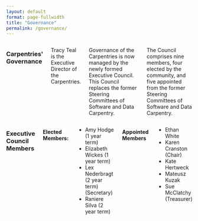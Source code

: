 ```yaml
---
layout: default
format: page-fullwidth
title: "Governance"
permalink: /governance/
---
```


<div class="row">
  <div class="small-2 large-4 columns"><h3>Carpentries' Governance</h3>
  
Tracy Teal is the Executive Director of the Carpentries. 

Governance of the Carpentries is now managed by the newly formed Executive Council. This Council replaces the former Steering Committees of Software and Data Carpentry. 

The Council comprises nine members, four elected by the community, and five appointed from the former Steering Committees 
of Software and Data Carpentry. 
  
  </div>
 <div class="small-2 large-4 columns"><h3>Executive Council Members</h3>

<h4> Elected Members: </h4>
 <ul>
<li> Amy Hodge (1 year term)
<li> Elizabeth Wickes (1 year term)
<li> Lex Nederbragt (2 year term) (Secretary)
<li> Raniere Silva (2 year term)
  </ul>
<h4> Appointed Members</h4>
  <ul>
<li>Ethan White 
<li> Karen Cranston  (Chair)
<li> Kate Hertweck 
<li>Mateusz Kuzak 
<li>Sue McClatchy (Treasurer)
  </ul>
  </div>


